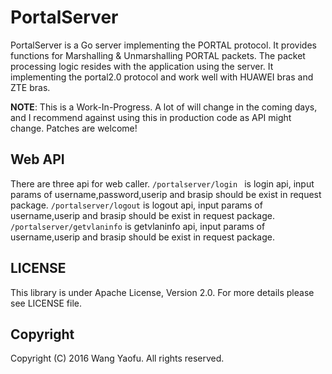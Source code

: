 PortalServer
========

PortalServer is a Go server implementing the PORTAL protocol. It provides functions for Marshalling & Unmarshalling PORTAL packets. The packet processing logic resides with the application using the server.
It implementing  the portal2.0 protocol and work well with HUAWEI bras and ZTE bras.

**NOTE**: This is a Work-In-Progress. A lot of will change in the coming days, and I recommend against using this in production code as API might change. Patches are welcome!

Web API
---
There are three api for web caller.
`/portalserver/login ` is login api,  input params  of username,password,userip and brasip  should be  exist in request package.
`/portalserver/logout` is logout api,  input params  of username,userip and brasip  should be  exist in request package.
`/portalserver/getvlaninfo` is getvlaninfo api,  input params  of username,userip and brasip  should be  exist in request package.

LICENSE
-------

This library is under Apache License, Version 2.0. For more details please see LICENSE file.

Copyright
---------

Copyright (C) 2016 Wang Yaofu. All rights reserved.
